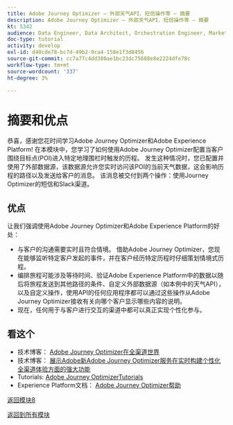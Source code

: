 ```yaml
---
title: Adobe Journey Optimizer — 外部天气API、短信操作等 — 摘要
description: Adobe Journey Optimizer — 外部天气API、短信操作等 — 摘要
kt: 5342
audience: Data Engineer, Data Architect, Orchestration Engineer, Marketer
doc-type: tutorial
activity: develop
exl-id: d40cde78-bc7d-49b2-9ca4-158e1f3d8456
source-git-commit: cc7a77c4dd380ae1bc23dc75608e8e2224dfe78c
workflow-type: tm+mt
source-wordcount: '337'
ht-degree: 3%

---
```


# 摘要和优点

恭喜，感谢您花时间学习Adobe Journey Optimizer和Adobe Experience Platform!
在本模块中，您学习了如何使用Adobe Journey Optimizer配置当客户围绕目标点(POI)进入特定地理围栏时触发的历程。 发生这种情况时，您已配置并使用了外部数据源，该数据源允许您实时访问该POI的当前天气数据，这会影响历程的路径以及发送给客户的消息。 该消息被交付到两个操作：使用Journey Optimizer的短信和Slack渠道。

## 优点

让我们强调使用Adobe Journey Optimizer和Adobe Experience Platform的好处：

- 与客户的沟通需要实时且符合情境。 借助Adobe Journey Optimizer，您现在能够监听特定客户发起的事件，并在客户经历特定历程时仔细策划情境式历程。
- 编排旅程可能涉及等待时间、验证Adobe Experience Platform中的数据以随后将旅程发送到其他路径的条件、自定义外部数据源（如本例中的天气API），以及自定义操作，使用API的任何应用程序都可以通过这些操作从Adobe Journey Optimizer接收有关向哪个客户显示哪些内容的说明。
- 现在，任何用于与客户进行交互的渠道中都可以真正实现个性化参与。

## 看这个

- 技术博客： [Adobe Journey Optimizer在全渠道世界](https://medium.com/adobetech/journey-orchestration-in-an-omnichannel-world-3a2d32d556d9)
- 技术博客： [展示Adobe新Adobe Journey Optimizer服务在实时构建个性化全渠道体验方面的强大功能](https://medium.com/adobetech/demonstrating-the-power-of-adobes-new-journey-orchestration-service-to-build-personalized-aa60d88cd34)
- Tutorials: [Adobe Journey OptimizerTutorials](https://experienceleague.adobe.com/docs/journey-orchestration-learn/tutorials/understanding-journey-orchestration.html?lang=zh-Hans)
- Experience Platform文档： [Adobe Journey Optimizer帮助](https://experienceleague.adobe.com/docs/journeys/using/journey-orchestration-home.html?lang=zh-Hans)

[返回模块8](journey-orchestration-external-weather-api-sms.md)

[返回到所有模块](../../overview.md)
